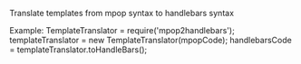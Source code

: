 Translate templates from mpop syntax to handlebars syntax

Example:
TemplateTranslator = require('mpop2handlebars');
templateTranslator = new TemplateTranslator(mpopCode);
handlebarsCode = templateTranslator.toHandleBars();
